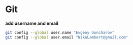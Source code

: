 # Git

**add username and email**
```bash
git config --global user.name "Evgeny Goncharov"
git config --global user.email "NikeLambert@gmail.com"
```